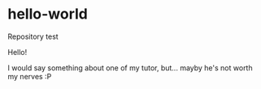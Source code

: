 # hello-world
Repository test

Hello!

I would say something about one of my tutor, but... mayby he's not worth my nerves :P
